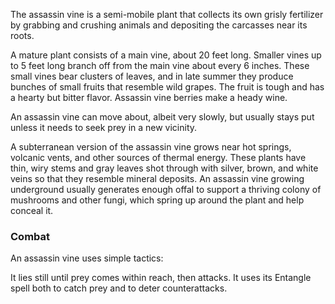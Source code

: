 The assassin vine is a semi-mobile plant that collects its own grisly fertilizer by grabbing and crushing animals and depositing the carcasses near its roots.

A mature plant consists of a main vine, about 20 feet long. Smaller vines up to 5 feet long branch off from the main vine about every 6 inches. These small vines bear clusters of leaves, and in late summer they produce bunches of small fruits that resemble wild grapes. The fruit is tough and has a hearty but bitter flavor. Assassin vine berries make a heady wine.

An assassin vine can move about, albeit very slowly, but usually stays put unless it needs to seek prey in a new vicinity.

A subterranean version of the assassin vine grows near hot springs, volcanic vents, and other sources of thermal energy. These plants have thin, wiry stems and gray leaves shot through with silver, brown, and white veins so that they resemble mineral deposits. An assassin vine growing underground usually generates enough offal to support a thriving colony of mushrooms and other fungi, which spring up around the plant and help conceal it.


### Combat

An assassin vine uses simple tactics:

It lies still until prey comes within reach, then attacks. It uses its Entangle spell both to catch prey and to deter counterattacks.
